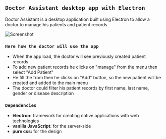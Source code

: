 ## `Doctor Assistant desktop app with Electron`

Doctor Assistant is a desktop application built using Electron to allow a doctor to manage his patients and patient records

![Screenshot]()

### `Here how the doctor will use the app`

- When the app load, the doctor will see previously created patient records
- To add new patient records he clicks on "manage" from the menu then select "Add Patient"
- He fill the from then he clicks on "Add" button, so the new patient will be created and added to the main menu
- The doctor could filter his patient records by first name, last name, gender or disease description

### `Dependencies`

- **Electron:** framework for creating native applications with web technologies
- **vanilla JavaScript:** for the server-side
- **pure css:** for the design
